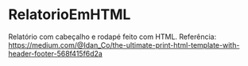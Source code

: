 # RelatorioEmHTML
Relatório com cabeçalho e rodapé feito com HTML.
Referência: https://medium.com/@Idan_Co/the-ultimate-print-html-template-with-header-footer-568f415f6d2a
